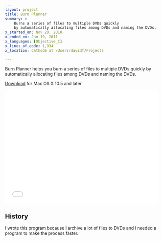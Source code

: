 ```yaml
---
layout: project
title: Burn Planner
summary: >
    Burns a series of files to multiple DVDs quickly
    by automatically allocating files among DVDs and naming the DVDs.
x_started_on: Nov 20, 2010
x_ended_on: Jan 19, 2011
x_languages: [Objective_C]
x_lines_of_code: 1,934
x_location: Cathode at /Users/davidf/Projects

---
```

Burn Planner helps you burn a series of files to multiple DVDs quickly by 
automatically allocating files among DVDs and naming the DVDs.

<a class="btn btn-success" href="https://itunes.apple.com/us/app/burn-planner/id779198024?ls=1&amp;mt=12">Download</a> for Mac OS X 10.5 and later

<!-- Screencast (original dimensions 420 x 315)-->
<iframe width="500" height="371" src="//www.youtube.com/embed/1GaEYlAx2CI?rel=0" frameborder="0" allowfullscreen></iframe>

## History

I wrote this program because I archive a lot of files to DVDs and I needed a
program to make the process faster.
